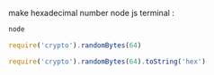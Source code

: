 

make hexadecimal number node js terminal : 

```JavaScript
node
```
```JavaScript
require('crypto').randomBytes(64)
```
```JavaScript
require('crypto').randomBytes(64).toString('hex')
```

